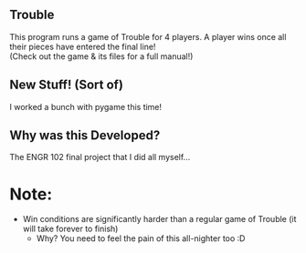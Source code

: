 ## Trouble
This program runs a game of Trouble for 4 players. A player wins once all their pieces have entered the final line!  
(Check out the game & its files for a full manual!)

## New Stuff! (Sort of)
I worked a bunch with pygame this time!

## Why was this Developed?

The ENGR 102 final project that I did all myself... 

# Note:
  - Win conditions are significantly harder than a regular game of Trouble (it will take forever to finish)
      - Why? You need to feel the pain of this all-nighter too :D
